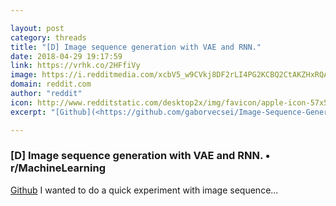 ```yaml
---

layout: post
category: threads
title: "[D] Image sequence generation with VAE and RNN."
date: 2018-04-29 19:17:59
link: https://vrhk.co/2HFfiVy
image: https://i.redditmedia.com/xcbV5_w9CVkj8DF2rLI4PG2KCBQ2CtAKZHxRQALSSok.jpg?w=320&s=1b97114a9dd825a9fb9318f9845a9054
domain: reddit.com
author: "reddit"
icon: http://www.redditstatic.com/desktop2x/img/favicon/apple-icon-57x57.png
excerpt: "[Github](<https://github.com/gaborvecsei/Image-Sequence-Generation-With-VAE-and-RNN>) I wanted to do a quick experiment with image sequence..."

---
```


### [D] Image sequence generation with VAE and RNN. • r/MachineLearning

[Github](<https://github.com/gaborvecsei/Image-Sequence-Generation-With-VAE-and-RNN>) I wanted to do a quick experiment with image sequence...
